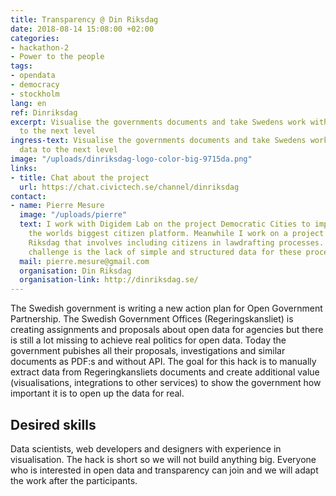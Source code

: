 ```yaml
---
title: Transparency @ Din Riksdag
date: 2018-08-14 15:08:00 +02:00
categories:
- hackathon-2
- Power to the people
tags:
- opendata
- democracy
- stockholm
lang: en
ref: Dinriksdag
excerpt: Visualise the governments documents and take Swedens work with open data
  to the next level
ingress-text: Visualise the governments documents and take Swedens work with open
  data to the next level
image: "/uploads/dinriksdag-logo-color-big-9715da.png"
links:
- title: Chat about the project
  url: https://chat.civictech.se/channel/dinriksdag
contact:
- name: Pierre Mesure
  image: "/uploads/pierre"
  text: I work with Digidem Lab on the project Democratic Cities to implement Consul,
    the worlds biggest citizen platform. Meanwhile I work on a project called Din
    Riksdag that involves including citizens in lawdrafting processes. A part of the
    challenge is the lack of simple and structured data for these processes.
  mail: pierre.mesure@gmail.com
  organisation: Din Riksdag
  organisation-link: http://dinriksdag.se/
---
```


The Swedish government is writing a new action plan for Open Government Partnership. The Swedish Government Offices (Regeringskansliet) is creating assignments and proposals about open data for agencies but there is still a lot missing to achieve real politics for open data. Today the government pubishes all their proposals, investigations and similar documents as PDF:s and without API. The goal for this hack is to manually extract data from Regeringkansliets documents and create additional value (visualisations, integrations to other services) to show the government how important it is to open up the data for real.

## Desired skills
Data scientists, web developers and designers with experience in visualisation. The hack is short so we will not build anything big. Everyone who is interested in open data and transparency can join and we will adapt the work after the participants.
